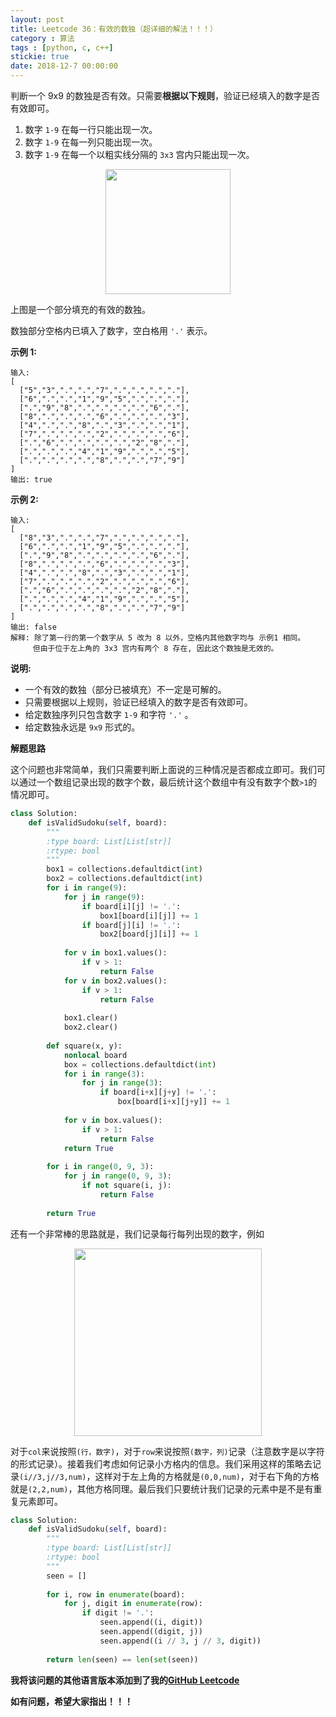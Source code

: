 ```yaml
---
layout: post
title: Leetcode 36：有效的数独（超详细的解法！！！）
category : 算法
tags : [python, c, c++]
stickie: true
date: 2018-12-7 00:00:00
---
```


判断一个 9x9 的数独是否有效。只需要**根据以下规则**，验证已经填入的数字是否有效即可。

1. 数字 `1-9` 在每一行只能出现一次。
2. 数字 `1-9` 在每一列只能出现一次。
3. 数字 `1-9` 在每一个以粗实线分隔的 `3x3` 宫内只能出现一次。

<center class="half">
    <img src="https://upload.wikimedia.org/wikipedia/commons/thumb/f/ff/Sudoku-by-L2G-20050714.svg/250px-Sudoku-by-L2G-20050714.svg.png" width="200" hegiht="200">
</center>

上图是一个部分填充的有效的数独。

数独部分空格内已填入了数字，空白格用 `'.'` 表示。

**示例 1:**

```
输入:
[
  ["5","3",".",".","7",".",".",".","."],
  ["6",".",".","1","9","5",".",".","."],
  [".","9","8",".",".",".",".","6","."],
  ["8",".",".",".","6",".",".",".","3"],
  ["4",".",".","8",".","3",".",".","1"],
  ["7",".",".",".","2",".",".",".","6"],
  [".","6",".",".",".",".","2","8","."],
  [".",".",".","4","1","9",".",".","5"],
  [".",".",".",".","8",".",".","7","9"]
]
输出: true
```

**示例 2:**

```
输入:
[
  ["8","3",".",".","7",".",".",".","."],
  ["6",".",".","1","9","5",".",".","."],
  [".","9","8",".",".",".",".","6","."],
  ["8",".",".",".","6",".",".",".","3"],
  ["4",".",".","8",".","3",".",".","1"],
  ["7",".",".",".","2",".",".",".","6"],
  [".","6",".",".",".",".","2","8","."],
  [".",".",".","4","1","9",".",".","5"],
  [".",".",".",".","8",".",".","7","9"]
]
输出: false
解释: 除了第一行的第一个数字从 5 改为 8 以外，空格内其他数字均与 示例1 相同。
     但由于位于左上角的 3x3 宫内有两个 8 存在, 因此这个数独是无效的。
```

**说明:**

- 一个有效的数独（部分已被填充）不一定是可解的。
- 只需要根据以上规则，验证已经填入的数字是否有效即可。
- 给定数独序列只包含数字 `1-9` 和字符 `'.'` 。
- 给定数独永远是 `9x9` 形式的。

**解题思路**

这个问题也非常简单，我们只需要判断上面说的三种情况是否都成立即可。我们可以通过一个数组记录出现的数字个数，最后统计这个数组中有没有数字个数`>1`的情况即可。

```python
class Solution:
    def isValidSudoku(self, board):
        """
        :type board: List[List[str]]
        :rtype: bool
        """
        box1 = collections.defaultdict(int)
        box2 = collections.defaultdict(int)
        for i in range(9):
            for j in range(9):
                if board[i][j] != '.':
                    box1[board[i][j]] += 1
                if board[j][i] != '.':
                    box2[board[j][i]] += 1
            
            for v in box1.values():
                if v > 1:
                    return False
            for v in box2.values():
                if v > 1:
                    return False
            
            box1.clear()
            box2.clear()
            
        def square(x, y):
            nonlocal board
            box = collections.defaultdict(int)
            for i in range(3):
                for j in range(3):
                    if board[i+x][j+y] != '.':
                        box[board[i+x][j+y]] += 1
                    
            for v in box.values():
                if v > 1:
                    return False
            return True
        
        for i in range(0, 9, 3):
            for j in range(0, 9, 3):
                if not square(i, j):
                    return False
                
        return True
```

还有一个非常棒的思路就是，我们记录每行每列出现的数字，例如

<center class="half">
    <img src="https://raw.githubusercontent.com/wiki/luliyucoordinate/ImageBed/36/2018_12_7_1.png" width="300" hegiht="160">
</center>

对于`col`来说按照`(行，数字)`，对于`row`来说按照`(数字，列)`记录（注意数字是以字符的形式记录）。接着我们考虑如何记录小方格内的信息。我们采用这样的策略去记录`(i//3,j//3,num)`，这样对于左上角的方格就是`(0,0,num)`，对于右下角的方格就是`(2,2,num)`，其他方格同理。最后我们只要统计我们记录的元素中是不是有重复元素即可。

```python
class Solution:
    def isValidSudoku(self, board):
        """
        :type board: List[List[str]]
        :rtype: bool
        """ 
        seen = []
        
        for i, row in enumerate(board):
            for j, digit in enumerate(row):
                if digit != '.':
                    seen.append((i, digit))
                    seen.append((digit, j))
                    seen.append((i // 3, j // 3, digit))
        
        return len(seen) == len(set(seen))
```

**我将该问题的其他语言版本添加到了我的[GitHub Leetcode](https://github.com/luliyucoordinate/Leetcode)**

**如有问题，希望大家指出！！！**